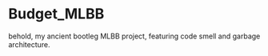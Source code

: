 # Budget_MLBB
behold, my ancient bootleg MLBB project, featuring code smell and garbage architecture. 
